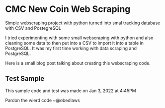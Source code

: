 # CMC New Coin Web Scraping
Simple webscraping project with python turned into smal tracking database with CSV and PostegreSQL

I tried experimenting with some small webscraping with python and also cleaning some data to then
put into a CSV to import it into a table in PostgreSQL. It was my first time working with data scraping
and PostgreSQL.

Here is a small blog post talking about creating this webscraping code.

## Test Sample
This sample code and test was made on Jan 3, 2022 at 4:45PM

Pardon the wierd code ~@obedlaws
